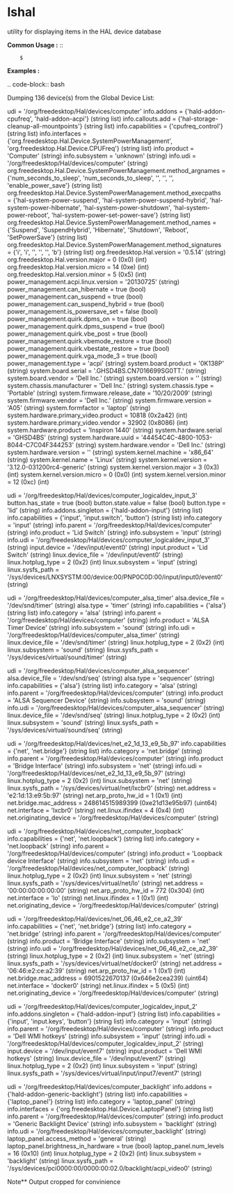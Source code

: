 # lshal

utility for displaying items in the HAL device database

**Common Usage :**  ::

		$


**Examples :**

.. code-block:: bash



Dumping 136 device(s) from the Global Device List:

udi = '/org/freedesktop/Hal/devices/computer'
  info.addons = {'hald-addon-cpufreq', 'hald-addon-acpi'} (string list)
  info.callouts.add = {'hal-storage-cleanup-all-mountpoints'} (string list)
  info.capabilities = {'cpufreq_control'} (string list)
  info.interfaces = {'org.freedesktop.Hal.Device.SystemPowerManagement', 'org.freedesktop.Hal.Device.CPUFreq'} (string list)
  info.product = 'Computer'  (string)
  info.subsystem = 'unknown'  (string)
  info.udi = '/org/freedesktop/Hal/devices/computer'  (string)
  org.freedesktop.Hal.Device.SystemPowerManagement.method_argnames = {'num_seconds_to_sleep', 'num_seconds_to_sleep', '', '', '', 'enable_power_save'} (string list)
  org.freedesktop.Hal.Device.SystemPowerManagement.method_execpaths = {'hal-system-power-suspend', 'hal-system-power-suspend-hybrid', 'hal-system-power-hibernate', 'hal-system-power-shutdown', 'hal-system-power-reboot', 'hal-system-power-set-power-save'} (string list)
  org.freedesktop.Hal.Device.SystemPowerManagement.method_names = {'Suspend', 'SuspendHybrid', 'Hibernate', 'Shutdown', 'Reboot', 'SetPowerSave'} (string list)
  org.freedesktop.Hal.Device.SystemPowerManagement.method_signatures = {'i', 'i', '', '', '', 'b'} (string list)
  org.freedesktop.Hal.version = '0.5.14'  (string)
  org.freedesktop.Hal.version.major = 0  (0x0)  (int)
  org.freedesktop.Hal.version.micro = 14  (0xe)  (int)
  org.freedesktop.Hal.version.minor = 5  (0x5)  (int)
  power_management.acpi.linux.version = '20130725'  (string)
  power_management.can_hibernate = true  (bool)
  power_management.can_suspend = true  (bool)
  power_management.can_suspend_hybrid = true  (bool)
  power_management.is_powersave_set = false  (bool)
  power_management.quirk.dpms_on = true  (bool)
  power_management.quirk.dpms_suspend = true  (bool)
  power_management.quirk.vbe_post = true  (bool)
  power_management.quirk.vbemode_restore = true  (bool)
  power_management.quirk.vbestate_restore = true  (bool)
  power_management.quirk.vga_mode_3 = true  (bool)
  power_management.type = 'acpi'  (string)
  system.board.product = '0K138P'  (string)
  system.board.serial = '.GHSD4BS.CN7016699SG0TT.'  (string)
  system.board.vendor = 'Dell Inc.'  (string)
  system.board.version = ''  (string)
  system.chassis.manufacturer = 'Dell Inc.'  (string)
  system.chassis.type = 'Portable'  (string)
  system.firmware.release_date = '10/20/2009'  (string)
  system.firmware.vendor = 'Dell Inc.'  (string)
  system.firmware.version = 'A05'  (string)
  system.formfactor = 'laptop'  (string)
  system.hardware.primary_video.product = 10818  (0x2a42)  (int)
  system.hardware.primary_video.vendor = 32902  (0x8086)  (int)
  system.hardware.product = 'Inspiron 1440'  (string)
  system.hardware.serial = 'GHSD4BS'  (string)
  system.hardware.uuid = '44454C4C-4800-1053-8044-C7C04F344253'  (string)
  system.hardware.vendor = 'Dell Inc.'  (string)
  system.hardware.version = ''  (string)
  system.kernel.machine = 'x86_64'  (string)
  system.kernel.name = 'Linux'  (string)
  system.kernel.version = '3.12.0-031200rc4-generic'  (string)
  system.kernel.version.major = 3  (0x3)  (int)
  system.kernel.version.micro = 0  (0x0)  (int)
  system.kernel.version.minor = 12  (0xc)  (int)

udi = '/org/freedesktop/Hal/devices/computer_logicaldev_input_3'
  button.has_state = true  (bool)
  button.state.value = false  (bool)
  button.type = 'lid'  (string)
  info.addons.singleton = {'hald-addon-input'} (string list)
  info.capabilities = {'input', 'input.switch', 'button'} (string list)
  info.category = 'input'  (string)
  info.parent = '/org/freedesktop/Hal/devices/computer'  (string)
  info.product = 'Lid Switch'  (string)
  info.subsystem = 'input'  (string)
  info.udi = '/org/freedesktop/Hal/devices/computer_logicaldev_input_3'  (string)
  input.device = '/dev/input/event0'  (string)
  input.product = 'Lid Switch'  (string)
  linux.device_file = '/dev/input/event0'  (string)
  linux.hotplug_type = 2  (0x2)  (int)
  linux.subsystem = 'input'  (string)
  linux.sysfs_path = '/sys/devices/LNXSYSTM:00/device:00/PNP0C0D:00/input/input0/event0'  (string)

udi = '/org/freedesktop/Hal/devices/computer_alsa_timer'
  alsa.device_file = '/dev/snd/timer'  (string)
  alsa.type = 'timer'  (string)
  info.capabilities = {'alsa'} (string list)
  info.category = 'alsa'  (string)
  info.parent = '/org/freedesktop/Hal/devices/computer'  (string)
  info.product = 'ALSA Timer Device'  (string)
  info.subsystem = 'sound'  (string)
  info.udi = '/org/freedesktop/Hal/devices/computer_alsa_timer'  (string)
  linux.device_file = '/dev/snd/timer'  (string)
  linux.hotplug_type = 2  (0x2)  (int)
  linux.subsystem = 'sound'  (string)
  linux.sysfs_path = '/sys/devices/virtual/sound/timer'  (string)

udi = '/org/freedesktop/Hal/devices/computer_alsa_sequencer'
  alsa.device_file = '/dev/snd/seq'  (string)
  alsa.type = 'sequencer'  (string)
  info.capabilities = {'alsa'} (string list)
  info.category = 'alsa'  (string)
  info.parent = '/org/freedesktop/Hal/devices/computer'  (string)
  info.product = 'ALSA Sequencer Device'  (string)
  info.subsystem = 'sound'  (string)
  info.udi = '/org/freedesktop/Hal/devices/computer_alsa_sequencer'  (string)
  linux.device_file = '/dev/snd/seq'  (string)
  linux.hotplug_type = 2  (0x2)  (int)
  linux.subsystem = 'sound'  (string)
  linux.sysfs_path = '/sys/devices/virtual/sound/seq'  (string)

udi = '/org/freedesktop/Hal/devices/net_e2_1d_13_e9_5b_97'
  info.capabilities = {'net', 'net.bridge'} (string list)
  info.category = 'net.bridge'  (string)
  info.parent = '/org/freedesktop/Hal/devices/computer'  (string)
  info.product = 'Bridge Interface'  (string)
  info.subsystem = 'net'  (string)
  info.udi = '/org/freedesktop/Hal/devices/net_e2_1d_13_e9_5b_97'  (string)
  linux.hotplug_type = 2  (0x2)  (int)
  linux.subsystem = 'net'  (string)
  linux.sysfs_path = '/sys/devices/virtual/net/lxcbr0'  (string)
  net.address = 'e2:1d:13:e9:5b:97'  (string)
  net.arp_proto_hw_id = 1  (0x1)  (int)
  net.bridge.mac_address = 248614515989399  (0xe21d13e95b97)  (uint64)
  net.interface = 'lxcbr0'  (string)
  net.linux.ifindex = 4  (0x4)  (int)
  net.originating_device = '/org/freedesktop/Hal/devices/computer'  (string)

udi = '/org/freedesktop/Hal/devices/net_computer_loopback'
  info.capabilities = {'net', 'net.loopback'} (string list)
  info.category = 'net.loopback'  (string)
  info.parent = '/org/freedesktop/Hal/devices/computer'  (string)
  info.product = 'Loopback device Interface'  (string)
  info.subsystem = 'net'  (string)
  info.udi = '/org/freedesktop/Hal/devices/net_computer_loopback'  (string)
  linux.hotplug_type = 2  (0x2)  (int)
  linux.subsystem = 'net'  (string)
  linux.sysfs_path = '/sys/devices/virtual/net/lo'  (string)
  net.address = '00:00:00:00:00:00'  (string)
  net.arp_proto_hw_id = 772  (0x304)  (int)
  net.interface = 'lo'  (string)
  net.linux.ifindex = 1  (0x1)  (int)
  net.originating_device = '/org/freedesktop/Hal/devices/computer'  (string)

udi = '/org/freedesktop/Hal/devices/net_06_46_e2_ce_a2_39'
  info.capabilities = {'net', 'net.bridge'} (string list)
  info.category = 'net.bridge'  (string)
  info.parent = '/org/freedesktop/Hal/devices/computer'  (string)
  info.product = 'Bridge Interface'  (string)
  info.subsystem = 'net'  (string)
  info.udi = '/org/freedesktop/Hal/devices/net_06_46_e2_ce_a2_39'  (string)
  linux.hotplug_type = 2  (0x2)  (int)
  linux.subsystem = 'net'  (string)
  linux.sysfs_path = '/sys/devices/virtual/net/docker0'  (string)
  net.address = '06:46:e2:ce:a2:39'  (string)
  net.arp_proto_hw_id = 1  (0x1)  (int)
  net.bridge.mac_address = 6901522670137  (0x646e2cea239)  (uint64)
  net.interface = 'docker0'  (string)
  net.linux.ifindex = 5  (0x5)  (int)
  net.originating_device = '/org/freedesktop/Hal/devices/computer'  (string)

udi = '/org/freedesktop/Hal/devices/computer_logicaldev_input_2'
  info.addons.singleton = {'hald-addon-input'} (string list)
  info.capabilities = {'input', 'input.keys', 'button'} (string list)
  info.category = 'input'  (string)
  info.parent = '/org/freedesktop/Hal/devices/computer'  (string)
  info.product = 'Dell WMI hotkeys'  (string)
  info.subsystem = 'input'  (string)
  info.udi = '/org/freedesktop/Hal/devices/computer_logicaldev_input_2'  (string)
  input.device = '/dev/input/event7'  (string)
  input.product = 'Dell WMI hotkeys'  (string)
  linux.device_file = '/dev/input/event7'  (string)
  linux.hotplug_type = 2  (0x2)  (int)
  linux.subsystem = 'input'  (string)
  linux.sysfs_path = '/sys/devices/virtual/input/input7/event7'  (string)

udi = '/org/freedesktop/Hal/devices/computer_backlight'
  info.addons = {'hald-addon-generic-backlight'} (string list)
  info.capabilities = {'laptop_panel'} (string list)
  info.category = 'laptop_panel'  (string)
  info.interfaces = {'org.freedesktop.Hal.Device.LaptopPanel'} (string list)
  info.parent = '/org/freedesktop/Hal/devices/computer'  (string)
  info.product = 'Generic Backlight Device'  (string)
  info.subsystem = 'backlight'  (string)
  info.udi = '/org/freedesktop/Hal/devices/computer_backlight'  (string)
  laptop_panel.access_method = 'general'  (string)
  laptop_panel.brightness_in_hardware = true  (bool)
  laptop_panel.num_levels = 16  (0x10)  (int)
  linux.hotplug_type = 2  (0x2)  (int)
  linux.subsystem = 'backlight'  (string)
  linux.sysfs_path = '/sys/devices/pci0000:00/0000:00:02.0/backlight/acpi_video0'  (string)

Note** Output cropped for convinience
